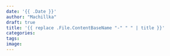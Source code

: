 ```yaml
---
date: '{{ .Date }}'
author: "Machillka"
draft: true
title: '{{ replace .File.ContentBaseName "-" " " | title }}'
categories: 
tags: 
image: 
---
```


# 